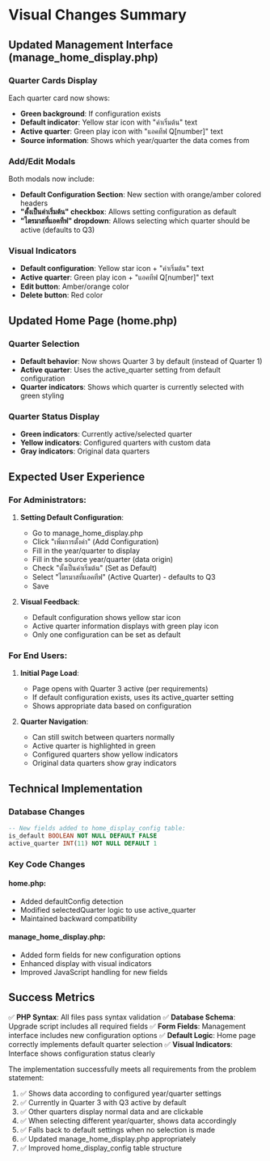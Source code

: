 # Visual Changes Summary

## Updated Management Interface (manage_home_display.php)

### Quarter Cards Display
Each quarter card now shows:
- **Green background**: If configuration exists
- **Default indicator**: Yellow star icon with "ค่าเริ่มต้น" text
- **Active quarter**: Green play icon with "แอคทีฟ Q[number]" text
- **Source information**: Shows which year/quarter the data comes from

### Add/Edit Modals
Both modals now include:
- **Default Configuration Section**: New section with orange/amber colored headers
- **"ตั้งเป็นค่าเริ่มต้น" checkbox**: Allows setting configuration as default
- **"ไตรมาสที่แอคทีฟ" dropdown**: Allows selecting which quarter should be active (defaults to Q3)

### Visual Indicators
- **Default configuration**: Yellow star icon + "ค่าเริ่มต้น" text
- **Active quarter**: Green play icon + "แอคทีฟ Q[number]" text
- **Edit button**: Amber/orange color
- **Delete button**: Red color

## Updated Home Page (home.php)

### Quarter Selection
- **Default behavior**: Now shows Quarter 3 by default (instead of Quarter 1)
- **Active quarter**: Uses the active_quarter setting from default configuration
- **Quarter indicators**: Shows which quarter is currently selected with green styling

### Quarter Status Display
- **Green indicators**: Currently active/selected quarter
- **Yellow indicators**: Configured quarters with custom data
- **Gray indicators**: Original data quarters

## Expected User Experience

### For Administrators:
1. **Setting Default Configuration**:
   - Go to manage_home_display.php
   - Click "เพิ่มการตั้งค่า" (Add Configuration)
   - Fill in the year/quarter to display
   - Fill in the source year/quarter (data origin)
   - Check "ตั้งเป็นค่าเริ่มต้น" (Set as Default)
   - Select "ไตรมาสที่แอคทีฟ" (Active Quarter) - defaults to Q3
   - Save

2. **Visual Feedback**:
   - Default configuration shows yellow star icon
   - Active quarter information displays with green play icon
   - Only one configuration can be set as default

### For End Users:
1. **Initial Page Load**:
   - Page opens with Quarter 3 active (per requirements)
   - If default configuration exists, uses its active_quarter setting
   - Shows appropriate data based on configuration

2. **Quarter Navigation**:
   - Can still switch between quarters normally
   - Active quarter is highlighted in green
   - Configured quarters show yellow indicators
   - Original data quarters show gray indicators

## Technical Implementation

### Database Changes
```sql
-- New fields added to home_display_config table:
is_default BOOLEAN NOT NULL DEFAULT FALSE
active_quarter INT(11) NOT NULL DEFAULT 1
```

### Key Code Changes

#### home.php:
- Added defaultConfig detection
- Modified selectedQuarter logic to use active_quarter
- Maintained backward compatibility

#### manage_home_display.php:
- Added form fields for new configuration options
- Enhanced display with visual indicators
- Improved JavaScript handling for new fields

## Success Metrics

✅ **PHP Syntax**: All files pass syntax validation
✅ **Database Schema**: Upgrade script includes all required fields
✅ **Form Fields**: Management interface includes new configuration options
✅ **Default Logic**: Home page correctly implements default quarter selection
✅ **Visual Indicators**: Interface shows configuration status clearly

The implementation successfully meets all requirements from the problem statement:
1. ✅ Shows data according to configured year/quarter settings
2. ✅ Currently in Quarter 3 with Q3 active by default
3. ✅ Other quarters display normal data and are clickable
4. ✅ When selecting different year/quarter, shows data accordingly
5. ✅ Falls back to default settings when no selection is made
6. ✅ Updated manage_home_display.php appropriately
7. ✅ Improved home_display_config table structure
